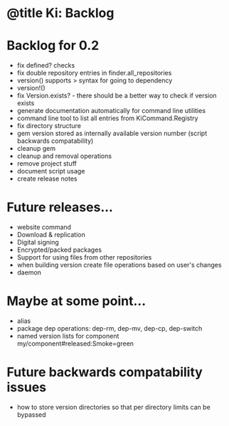# @title Ki: Backlog

# Backlog for 0.2
* fix defined? checks
* fix double repository entries in finder.all_repositories
* version() supports > syntax for going to dependency
* version!()
* fix Version.exists? - there should be a better way to check if version exists
* generate documentation automatically for command line utilities
* command line tool to list all entries from KiCommand.Registry
* fix directory structure
* gem version stored as internally available version number (script backwards compatability)
* cleanup gem
* cleanup and removal operations
* remove project stuff
* document script usage
* create release notes

# Future releases...
* website command
* Download & replication
* Digital signing
* Encrypted/packed packages
* Support for using files from other repositories
* when building version create file operations based on user's changes
* daemon

# Maybe at some point...
* alias
* package dep operations: dep-rm, dep-mv, dep-cp, dep-switch
* named version lists for component my/component#released:Smoke=green

# Future backwards compatability issues
* how to store version directories so that per directory limits can be bypassed